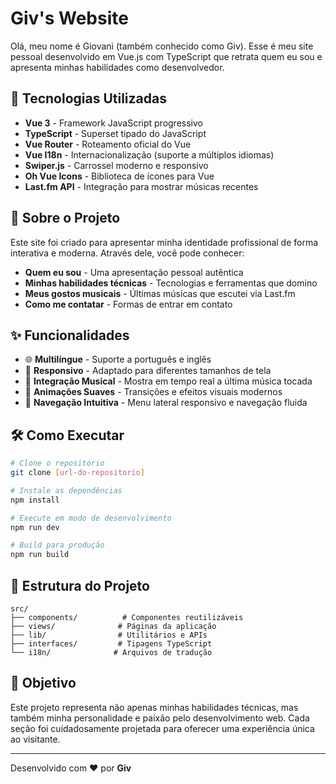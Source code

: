 # Giv's Website

Olá, meu nome é Giovani (também conhecido como Giv). Esse é meu site pessoal desenvolvido em Vue.js com TypeScript que retrata quem eu sou e apresenta minhas habilidades como desenvolvedor.

## 🚀 Tecnologias Utilizadas

- **Vue 3** - Framework JavaScript progressivo
- **TypeScript** - Superset tipado do JavaScript
- **Vue Router** - Roteamento oficial do Vue
- **Vue I18n** - Internacionalização (suporte a múltiplos idiomas)
- **Swiper.js** - Carrossel moderno e responsivo
- **Oh Vue Icons** - Biblioteca de ícones para Vue
- **Last.fm API** - Integração para mostrar músicas recentes

## 📝 Sobre o Projeto

Este site foi criado para apresentar minha identidade profissional de forma interativa e moderna. Através dele, você pode conhecer:

- **Quem eu sou** - Uma apresentação pessoal autêntica
- **Minhas habilidades técnicas** - Tecnologias e ferramentas que domino
- **Meus gostos musicais** - Últimas músicas que escutei via Last.fm
- **Como me contatar** - Formas de entrar em contato

## ✨ Funcionalidades

- 🌐 **Multilíngue** - Suporte a português e inglês
- 📱 **Responsivo** - Adaptado para diferentes tamanhos de tela
- 🎵 **Integração Musical** - Mostra em tempo real a última música tocada
- 🎨 **Animações Suaves** - Transições e efeitos visuais modernos
- 🧭 **Navegação Intuitiva** - Menu lateral responsivo e navegação fluida

## 🛠️ Como Executar

```bash
# Clone o repositório
git clone [url-do-repositorio]

# Instale as dependências
npm install

# Execute em modo de desenvolvimento
npm run dev

# Build para produção
npm run build
```

## 📂 Estrutura do Projeto

```
src/
├── components/          # Componentes reutilizáveis
├── views/              # Páginas da aplicação
├── lib/                # Utilitários e APIs
├── interfaces/         # Tipagens TypeScript
└── i18n/              # Arquivos de tradução
```

## 🎯 Objetivo

Este projeto representa não apenas minhas habilidades técnicas, mas também minha personalidade e paixão pelo desenvolvimento web. Cada seção foi cuidadosamente projetada para oferecer uma experiência única ao visitante.

---

Desenvolvido com ❤️ por **Giv**